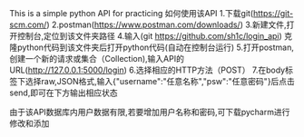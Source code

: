 This is a simple python API for practicing
如何使用该API
1.下载git(https://git-scm.com/)
2.postman(https://www.postman.com/downloads/)
3.新建文件,打开控制台,定位到该文件夹路径
4.输入(git https://github.com/sh1c/login_api) 克隆python代码到该文件夹后打开python代码(自动在控制台运行)
5.打开postman,创建一个新的请求或集合（Collection),输入API的URL(http://127.0.0.1:5000/login)
6.选择相应的HTTP方法（POST）
7.在body标签下选择raw,JSON格式,输入{"username":"任意名称","psw":"任意密码"}后点击send,即可在下方输出相应状态

由于该API数据库内用户数据有限,若要增加用户名称和密码,可下载pycharm进行修改和添加

